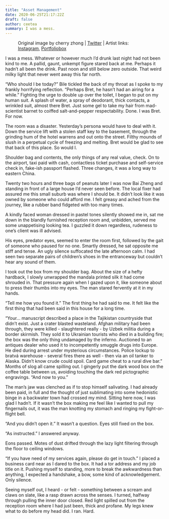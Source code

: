 ```yaml
---
title: "Asset Management"
date: 2020-06-25T21:17:22Z
draft: false
author: ceetea
summary: I was a mess.
---
```


<figure>
<img src="/img/2020/06/asset-management-1.jpg" alt="">
<figcaption>Original image by cherry zhong | <a href="https://twitter.com/hairytentacles/status/1273329901236441088">Twitter</a> | Artist links: <a href="https://www.instagram.com/hairytentacles/">Instagram</a>, <a href="https://cherryzong.portfoliobox.net/">Portfoliobox</a></figcaption>
</figure>

I was a mess. Whatever or however much I’d drunk last night had not been kind to me. A pallid, gaunt, unkempt figure stared back at me. Perhaps it hadn’t all been the drink. Past noon and still below zero outside. That weird milky light that never went away this far north.

“Who should I be today?” Bile tickled the back of my throat as I spoke to my frankly horrifying reflection. “Perhaps Bret, he hasn’t had an airing for a while.” Fighting the urge to double up over the toilet, I began to put on my human suit. A splash of water, a spray of deodorant, thick contacts, a wrinkled suit, almost there Bret. Just some gel to take my hair from mad-scientist barnet to coiffed salt-and-pepper respectability. Done. I was Bret. For now.

The room was a disaster. Yesterday’s persona would have to deal with it. Down the service lift with a stolen staff key to the basement, through the grinding hum of the hotel warrens and out onto the street. Filthy mounds of slush in a perpetual cycle of freezing and melting. Bret would be glad to see that back of this place. So would I.

Shoulder bag and contents, the only things of any real value, check. On to the airport, taxi paid with cash, contactless ticket purchase and self-service check in, fake-ish passport flashed. Three changes, it was a long way to eastern China.

Twenty two hours and three bags of peanuts later I was now Bai Zheng and standing in front of a large house I’d never seen before. The local fixer had assured me this small suburb was where I should be. It didn’t look like it was owned by someone who could afford me. I felt greasy and ached from the journey, like a rubber band fidgeted with too many times.

A kindly faced woman dressed in pastel tones silently showed me in, sat me down in the blandly furnished reception room and, unbidden, served me some unappetising looking tea. I guzzled it down regardless, rudeness to one’s client was ill advised.

His eyes, predator eyes, seemed to enter the room first, followed by the gait of someone who paused for no one. Smartly dressed, he sat opposite me stiff and tense. An ugly silence suffocated the late afternoon calm. I had seen two separate pairs of children’s shoes in the entranceway but couldn’t hear any sound of them.

I took out the box from my shoulder bag. About the size of a hefty hardback, I slowly unwrapped the mandala printed silk it had come shrouded in. That pressure again when I gazed upon it, like someone about to press their thumbs into my eyes. The man stared fervently at it in my hands.

“Tell me how you found it.” The first thing he had said to me. It felt like the first thing that had been said in this house for a long time.

“Your… manuscript described a place in the Tajikistan countryside that didn’t exist. Just a crater blasted wasteland. Afghan military had been through, they were killed - slaughtered really - by Uzbek militia during a border skirmish. They sold it to Ukrainian tourists who died in a building fire; the box was the only thing undamaged by the inferno. Auctioned to an antiques dealer who used it to incompetently smuggle drugs into Europe. He died during arrest under mysterious circumstances. Police lockup to bratvá warehouse - several fires there as well - then via an oil tanker to Alaska. Didn’t know crude could spoil. Card game cheat to a rural dive bar.” Months of slog all came spilling out. I gingerly put the dark wood box on the coffee table between us, avoiding touching the dark red pictographic engravings. “And now to you.”

The man’s jaw was clenched as if to stop himself salivating. I had already been paid, in full and the thought of just sublimating into some hedonistic binge in a backwater town had crossed my mind. Sitting here now, I was glad I hadn’t. If it wasn’t the box making me feel like I wanted to pull my fingernails out, it was the man knotting my stomach and ringing my fight-or-flight bell.

“And you didn’t open it.” It wasn’t a question. Eyes still fixed on the box.

“As instructed.” I answered anyway.

Eons passed. Motes of dust drifted through the lazy light filtering through the floor to ceiling windows.

“If you have need of my services again, please do get in touch.” I placed a business card near as I dared to the box. It had a tor address and my job title on it. Pushing myself to standing, more to break the awkwardness than anything, I expected a handshake, a bow, some kind of acknowledgement. Only silence.

Seeing myself out, I heard - or felt - something between a scream and claws on slate, like a rasp drawn across the senses. I turned, halfway through pulling the inner door closed. Red light spilled out from the reception room where I had just been, thick and profane. My legs knew what to do before my head did. I ran. Hard.

